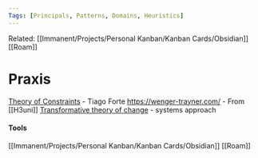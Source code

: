 ```yaml
---
Tags: [Principals, Patterns, Domains, Heuristics]
---
```

Related: [[Immanent/Projects/Personal Kanban/Kanban Cards/Obsidian]] [[Roam]] 

# Praxis

[Theory of Constraints](https://medium.com/praxis-blog/theory-of-constraints-101-table-of-contents-8bbb6627915b) - Tiago Forte
https://wenger-trayner.com/ - From [[H3uni]]
[Transformative theory of change](https://www.tipconsortium.net/publication/motion-handbook-developing-a-transformative-theory-of-change/) - systems approach

#### Tools
[[Immanent/Projects/Personal Kanban/Kanban Cards/Obsidian]]
[[Roam]]
